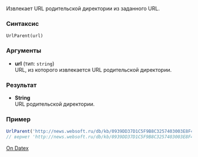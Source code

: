 Извлекает URL родительской директории из заданного URL.

### Синтаксис
`UrlParent(url)`

### Аргументы
- **url** (тип: `string`)  
    URL, из которого извлекается URL родительской директории.

### Результат
- **String**  
    URL родительской директории.

### Пример
```js
UrlParent('http://news.websoft.ru/db/kb/0939DD37D1C5F9B8C3257403003E8F4F/tree.html?query=xxx')  
// вернет 'http://news.websoft.ru/db/kb/0939DD37D1C5F9B8C3257403003E8F4F/'
```

[On Datex](http://docs.datex.ru/article.htm?id=5620276892448878841)